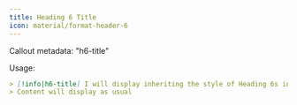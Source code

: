 ```yaml
---
title: Heading 6 Title
icon: material/format-header-6
---
```


Callout metadata: "h6-title"

Usage:
```md
> [!info|h6-title] I will display inheriting the style of Heading 6s in this theme
> Content will display as usual
```